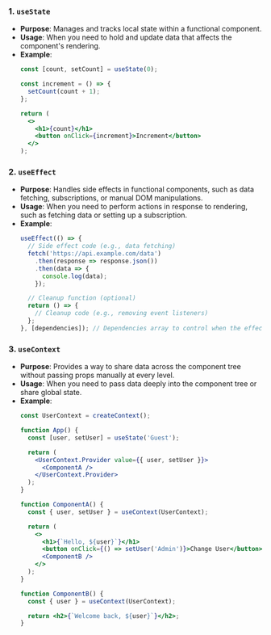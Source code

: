 

### **1. `useState`**

- **Purpose**: Manages and tracks local state within a functional component.
- **Usage**: When you need to hold and update data that affects the component's rendering.
- **Example**:
  ```jsx
  const [count, setCount] = useState(0);

  const increment = () => {
    setCount(count + 1);
  };

  return (
    <>
      <h1>{count}</h1>
      <button onClick={increment}>Increment</button>
    </>
  );
  ```

### **2. `useEffect`**

- **Purpose**: Handles side effects in functional components, such as data fetching, subscriptions, or manual DOM manipulations.
- **Usage**: When you need to perform actions in response to rendering, such as fetching data or setting up a subscription.
- **Example**:
  ```jsx
  useEffect(() => {
    // Side effect code (e.g., data fetching)
    fetch('https://api.example.com/data')
      .then(response => response.json())
      .then(data => {
        console.log(data);
      });

    // Cleanup function (optional)
    return () => {
      // Cleanup code (e.g., removing event listeners)
    };
  }, [dependencies]); // Dependencies array to control when the effect runs
  ```

### **3. `useContext`**

- **Purpose**: Provides a way to share data across the component tree without passing props manually at every level.
- **Usage**: When you need to pass data deeply into the component tree or share global state.
- **Example**:
  ```jsx
  const UserContext = createContext();

  function App() {
    const [user, setUser] = useState('Guest');

    return (
      <UserContext.Provider value={{ user, setUser }}>
        <ComponentA />
      </UserContext.Provider>
    );
  }

  function ComponentA() {
    const { user, setUser } = useContext(UserContext);

    return (
      <>
        <h1>{`Hello, ${user}`}</h1>
        <button onClick={() => setUser('Admin')}>Change User</button>
        <ComponentB />
      </>
    );
  }

  function ComponentB() {
    const { user } = useContext(UserContext);

    return <h2>{`Welcome back, ${user}`}</h2>;
  }
  ```
